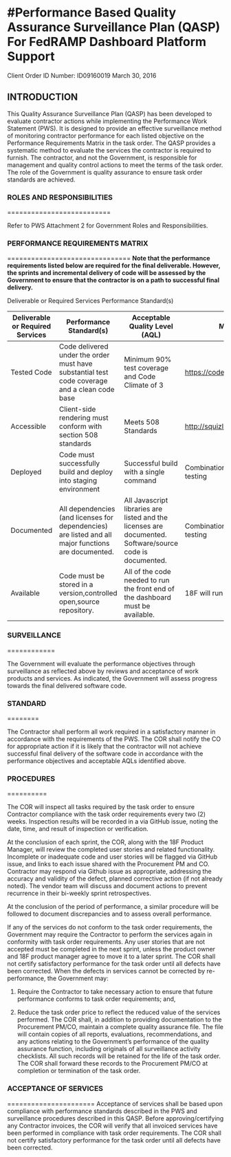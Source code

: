 #Performance Based Quality Assurance Surveillance Plan (QASP) For FedRAMP Dashboard Platform Support
================================================================

Client Order ID Number: ID09160019
March 30, 2016

## INTRODUCTION

This Quality Assurance Surveillance Plan (QASP) has been developed to evaluate contractor actions while implementing the Performance Work Statement (PWS). It is designed to provide an effective surveillance method of monitoring contractor performance for each listed objective on the Performance Requirements Matrix in the task order. The QASP provides a systematic method to evaluate the services the contractor is required to furnish. The contractor, and not the Government, is responsible for management and quality control actions to meet the terms of the task order. The role of the Government is quality assurance to ensure task order standards are achieved.

### ROLES AND RESPONSIBILITIES
==========================

Refer to PWS Attachment 2 for Government Roles and Responsibilities.

### PERFORMANCE REQUIREMENTS MATRIX
===============================
 **Note that the performance requirements listed below are required for the final deliverable. However, the sprints and incremental delivery of code will be assessed by the Government to ensure that the contractor is on a path to successful final delivery.**

Deliverable or Required Services Performance Standard(s)

| Deliverable or Required Services | Performance Standard(s) | Acceptable Quality Level (AQL) | Method of Surveillance |
|----------------------------------|-----------------------------------------------------------------------------------------------------|----------------------------------------------------------------------------------------------------------|----------------------------------------------------|
| Tested Code | Code delivered under the order must have substantial test code coverage and a clean code base | Minimum 90% test coverage and Code Climate of 3 | https://codeclimate.com |
| Accessible | Client-side rendering must conform with section 508 standards | Meets 508 Standards | http://squizlabs.github.io/HTML_CodeSniffer/ |
| Deployed | Code must successfully build and deploy into staging environment | Successful build with a single command | Combination of manual review and automatic testing |
| Documented | All dependencies (and licenses for dependencies) are listed and all major functions are documented. | All Javascript libraries are listed and the licenses are documented. Software/source code is documented. | Combination of manual review and automatic testing |
| Available | Code must be stored in a version,controlled open,source repository. | All of the code needed to run the front end of the dashboard must be available. | 18F will run test. |

### SURVEILLANCE
============

The Government will evaluate the performance objectives through
surveillance as reflected above by reviews and acceptance of work
products and services. As indicated, the Government will assess progress
towards the final delivered software code.

### STANDARD
========

The Contractor shall perform all work required in a satisfactory manner
in accordance with the requirements of the PWS. The COR shall notify the
CO for appropriate action if it is likely that the contractor will not
achieve successful final delivery of the software code in accordance
with the performance objectives and acceptable AQLs identified above.

### PROCEDURES
==========

The COR will inspect all tasks required by the task order to ensure
Contractor compliance with the task order requirements every two (2)
weeks. Inspection results will be recorded in a via GitHub issue, noting
the date, time, and result of inspection or verification.

At the conclusion of each sprint, the COR, along with the 18F Product
Manager, will review the completed user stories and related
functionality. Incomplete or inadequate code and user stories will be
flagged via GitHub issue, and links to each issue shared with the
Procurement PM and CO. Contractor may respond via Github issue as
appropriate, addressing the accuracy and validity of the defect, planned
corrective action (if not already noted). The vendor team will discuss
and document actions to prevent recurrence in their bi-weekly sprint
retrospectives.

At the conclusion of the period of performance, a similar procedure will be followed to document discrepancies and to assess overall performance.

If any of the services do not conform to the task order requirements,
the Government may require the Contractor to perform the services again
in conformity with task order requirements. Any user stories that are not accepted must be completed in the next sprint, unless the product owner and 18F product manager agree to move it to a later sprint. The COR shall not certify satisfactory performance for the task order until all defects have been corrected. When the defects in services cannot be corrected by re-performance, the Government may:

1)  Require the Contractor to take necessary action to ensure that future performance conforms to task order requirements; and,

2)  Reduce the task order price to reflect the reduced value of the services performed. The COR shall, in addition to providing documentation to the Procurement PM/CO, maintain a complete quality assurance file. The file will contain copies of all reports, evaluations, recommendations, and any actions relating to the Government’s performance of the quality assurance function, including originals of all surveillance activity checklists. All such records will be retained for the life of the task order. The COR shall forward these records to the Procurement PM/CO at completion or termination of the task order.

### ACCEPTANCE OF SERVICES
======================
Acceptance of services shall be based upon compliance with performance standards described in the PWS and surveillance procedures described in this QASP. Before approving/certifying any Contractor invoices, the COR will verify that all invoiced services have been performed in compliance with task order requirements. The COR shall not certify satisfactory performance for the task order until all defects have been corrected.
